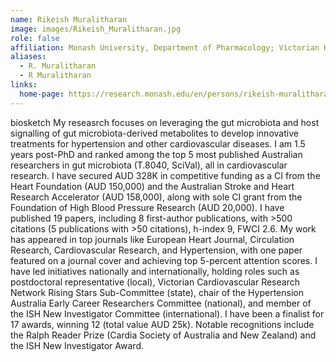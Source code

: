 ```yaml
---
name: Rikeish Muralitharan
image: images/Rikeish_Muralitharan.jpg
role: false
affiliation: Monash University, Department of Pharmacology; Victorian Heart Institute
aliases:
  - R. Muralitharan
  - R Muralitharan
links:
  home-page: https://research.monash.edu/en/persons/rikeish-muralitharan
---
```


biosketch
My reseasrch focuses on leveraging the gut microbiota and host signalling of gut microbiota-derived metabolites to develop innovative treatments for hypertension and other cardiovascular diseases. I am 1.5 years post-PhD and ranked among the top 5 most published Australian researchers in gut microbiota (T.8040, SciVal), all in cardiovascular research. I have secured AUD 328K in competitive funding as a CI from the Heart Foundation (AUD 150,000) and the Australian Stroke and Heart Research Accelerator (AUD 158,000), along with sole CI grant from the Foundation of High Blood Pressure Research (AUD 20,000). I have published 19 papers, including 8 first-author publications, with >500 citations (5 publications with >50 citations), h-index 9, FWCI 2.6. My work has appeared in top journals like European Heart Journal, Circulation Research, Cardiovascular Research, and Hypertension, with one paper featured on a journal cover and achieving top 5-percent attention scores. I have led initiatives nationally and internationally, holding roles such as postdoctoral representative (local), Victorian Cardiovascular Research Network Rising Stars Sub-Committee (state), chair of the Hypertension Australia Early Career Researchers Committee (national), and member of the ISH New Investigator Committee (international). I have been a finalist for 17 awards, winning 12 (total value AUD 25k). Notable recognitions include the Ralph Reader Prize (Cardia Society of Australia and New Zealand) and the ISH New Investigator Award. 


